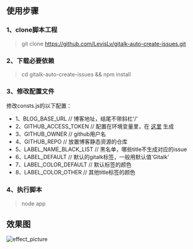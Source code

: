 ## 使用步骤
### 1、clone脚本工程
> git clone https://github.com/LevisLv/gitalk-auto-create-issues.git

### 2、下载必要依赖
> cd gitalk-auto-create-issues && npm install

### 3、修改配置文件
修改consts.js的以下配置：
* 1、BLOG_BASE_URL // 博客地址，结尾不带斜杠'/'
* 2、GITHUB_ACCESS_TOKEN // 配置在环境变量里，在 [这里](https://github.com/settings/tokens) 生成
* 3、GITHUB_OWNER // github用户名
* 4、GITHUB_REPO // 放置博客静态资源的仓库
* 5、LABEL_NAME_BLACK_LIST // 黑名单，哪些title不生成对应的issue
* 6、LABEL_DEFAULT // 默认的gitalk标签，一般用默认值'Gitalk'
* 7、LABEL_COLOR_DEFAULT // 默认标签的颜色
* 8、LABEL_COLOR_OTHER // 其他title标签的颜色

### 4、执行脚本
> node app

## 效果图
![effect_picture](https://github.com/LevisLv/LevisLv.github.io/blob/master/2018/12/28/hexo%E5%8D%9A%E5%AE%A2%E4%BD%BF%E7%94%A8gitalk%E8%AF%84%E8%AE%BA%E6%8F%92%E4%BB%B6%E8%87%AA%E5%8A%A8%E5%88%9B%E5%BB%BAissues/effect_picture.png)